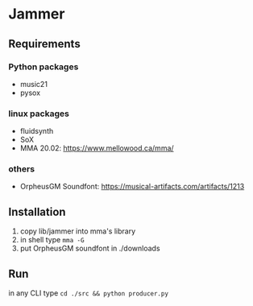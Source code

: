 # Jammer

## Requirements
### Python packages
* music21
* pysox
### linux packages
* fluidsynth
* SoX
* MMA 20.02: https://www.mellowood.ca/mma/
### others
* OrpheusGM Soundfont: https://musical-artifacts.com/artifacts/1213
  
## Installation
1. copy lib/jammer into mma's library
2. in shell type `mma -G`
3. put OrpheusGM soundfont in ./downloads

## Run
in any CLI type `cd ./src && python producer.py`
